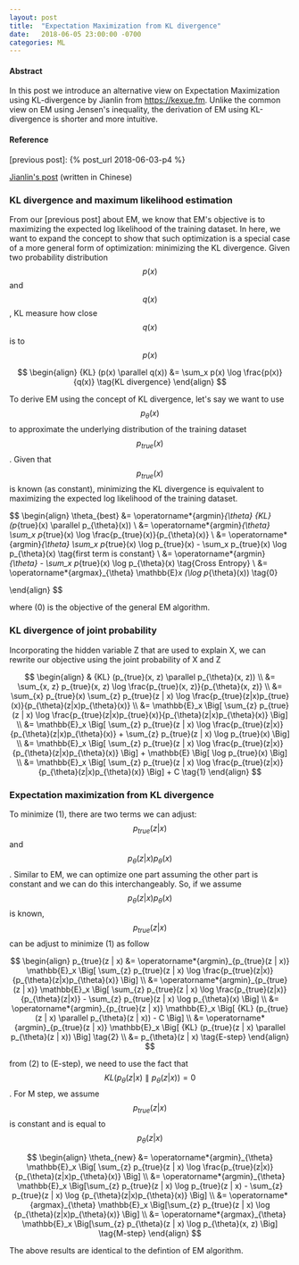 ```yaml
---
layout: post
title:  "Expectation Maximization from KL divergence"
date:   2018-06-05 23:00:00 -0700
categories: ML
---
```


#### __Abstract__
In this post we introduce an alternative view on Expectation Maximization using KL-divergence by Jianlin from 
<https://kexue.fm>. Unlike the common view on EM using Jensen's inequality, the derivation of EM using KL-divergence 
is shorter and more intuitive. 

#### __Reference__
[Jianlin's post]: https://kexue.fm/archives/5239
[previous post]: {% post_url 2018-06-03-p4 %}

[Jianlin's post] (written in Chinese)

### __KL divergence and maximum likelihood estimation__
From our [previous post] about EM, 
we know that EM's objective is to maximizing the expected log likelihood of the training dataset. 
In here, we want to expand the concept to show that 
such optimization is a special case of a more general form of optimization: minimizing the KL divergence.
Given two probability distribution $$p(x)$$ and $$q(x)$$, KL measure how close $$q(x)$$ is to $$p(x)$$

$$
\begin{align}
    {KL} (p(x) \parallel q(x)) &= \sum_x p(x) \log \frac{p(x)}{q(x)} \tag{KL divergence}
\end{align}
$$

To derive EM using the concept of KL divergence, 
let's say we want to use $$p_{\theta}(x)$$ to approximate the underlying distribution of the training dataset $$p_{true}(x)$$. 
Given that $$p_{true}(x)$$ is known (as constant), 
minimizing the KL divergence is equivalent to maximizing the expected log likelihood of the training dataset.

$$
\begin{align}
    \theta_{best} &= \operatorname*{argmin}_{\theta} {KL} (p_{true}(x) \parallel p_{\theta}(x)) \\
                  &= \operatorname*{argmin}_{\theta} \sum_x p_{true}(x) \log \frac{p_{true}(x)}{p_{\theta}(x)} \\
                  &= \operatorname*{argmin}_{\theta} \sum_x p_{true}(x) \log p_{true}(x) - \sum_x p_{true}(x) \log p_{\theta}(x) \tag{first term is constant} \\
                  &= \operatorname*{argmin}_{\theta} - \sum_x p_{true}(x) \log p_{\theta}(x) \tag{Cross Entropy} \\
                  &= \operatorname*{argmax}_{\theta} \mathbb{E}_x (\log p_{\theta}(x)) \tag{0}
                  
\end{align}
$$

where (0) is the objective of the general EM algorithm.

### __KL divergence of joint probability__
Incorporating the hidden variable Z that are used to explain X, we can rewrite our objective using the joint probability of X and Z

$$
\begin{align}
    & {KL} (p_{true}(x, z) \parallel p_{\theta}(x, z)) \\
    &= \sum_{x, z} p_{true}(x, z) \log \frac{p_{true}(x, z)}{p_{\theta}(x, z)} \\
    &= \sum_{x} p_{true}(x) \sum_{z} p_{true}(z | x) \log \frac{p_{true}(z|x)p_{true}(x)}{p_{\theta}(z|x)p_{\theta}(x)} \\
    &= \mathbb{E}_x \Big[ \sum_{z} p_{true}(z | x) \log \frac{p_{true}(z|x)p_{true}(x)}{p_{\theta}(z|x)p_{\theta}(x)} \Big] \\
    &= \mathbb{E}_x \Big[ \sum_{z} p_{true}(z | x) \log \frac{p_{true}(z|x)}{p_{\theta}(z|x)p_{\theta}(x)} + \sum_{z} p_{true}(z | x) \log p_{true}(x) \Big] \\
    &= \mathbb{E}_x \Big[ \sum_{z} p_{true}(z | x) \log \frac{p_{true}(z|x)}{p_{\theta}(z|x)p_{\theta}(x)} \Big] + \mathbb{E} \Big[ \log p_{true}(x) \Big] \\
    &= \mathbb{E}_x \Big[ \sum_{z} p_{true}(z | x) \log \frac{p_{true}(z|x)}{p_{\theta}(z|x)p_{\theta}(x)} \Big] + C \tag{1}
\end{align}
$$

### __Expectation maximization from KL divergence__

To minimize (1), there are two terms we can adjust: $$p_{true}(z | x)$$ and $$p_{\theta}(z|x)p_{\theta}(x)$$. 
Similar to EM, we can optimize one part assuming the other part is constant and we can do this interchangeably.
So, if we assume $$p_{\theta}(z|x)p_{\theta}(x)$$ is known, $$p_{true}(z | x)$$ can be adjust to minimize (1) as follow

$$
\begin{align}
    p_{true}(z | x) &= \operatorname*{argmin}_{p_{true}(z | x)} \mathbb{E}_x \Big[ \sum_{z} p_{true}(z | x) \log \frac{p_{true}(z|x)}{p_{\theta}(z|x)p_{\theta}(x)} \Big] \\
                    &= \operatorname*{argmin}_{p_{true}(z | x)} \mathbb{E}_x \Big[ \sum_{z} p_{true}(z | x) \log \frac{p_{true}(z|x)}{p_{\theta}(z|x)} - \sum_{z} p_{true}(z | x) \log p_{\theta}(x) \Big] \\
                    &= \operatorname*{argmin}_{p_{true}(z | x)} \mathbb{E}_x \Big[ {KL} (p_{true}(z | x) \parallel p_{\theta}(z | x)) - C \Big] \\
                    &= \operatorname*{argmin}_{p_{true}(z | x)} \mathbb{E}_x \Big[ {KL} (p_{true}(z | x) \parallel p_{\theta}(z | x)) \Big] \tag{2} \\
                    &=  p_{\theta}(z | x) \tag{E-step}
\end{align}
$$

from (2) to (E-step), we need to use the fact that $${KL}(p_{\theta}(z \vert x) \parallel p_{\theta}(z \vert x)) = 0$$.
For M step, we assume $$p_{true}(z \vert x)$$ is constant and is equal to $$p_{\theta}(z \vert x)$$

$$
\begin{align}
    \theta_{new} &= \operatorname*{argmin}_{\theta} \mathbb{E}_x \Big[ \sum_{z} p_{true}(z | x) \log \frac{p_{true}(z|x)}{p_{\theta}(z|x)p_{\theta}(x)} \Big] \\
                 &= \operatorname*{argmin}_{\theta} \mathbb{E}_x \Big[\sum_{z} p_{true}(z | x) \log p_{true}(z | x) - \sum_{z} p_{true}(z | x) \log {p_{\theta}(z|x)p_{\theta}(x)} \Big] \\
                 &= \operatorname*{argmax}_{\theta} \mathbb{E}_x \Big[\sum_{z} p_{true}(z | x) \log {p_{\theta}(z|x)p_{\theta}(x)} \Big] \\
                 &= \operatorname*{argmax}_{\theta} \mathbb{E}_x \Big[\sum_{z} p_{\theta}(z | x) \log p_{\theta}(x, z) \Big] \tag{M-step}
\end{align}
$$

The above results are identical to the defintion of EM algorithm.




































